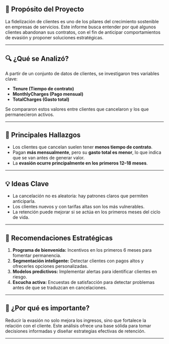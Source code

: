 

## 🎯 Propósito del Proyecto

La fidelización de clientes es uno de los pilares del crecimiento sostenible en empresas de servicios. Este informe busca entender por qué algunos clientes abandonan sus contratos, con el fin de anticipar comportamientos de evasión y proponer soluciones estratégicas.

---

## 🔍 ¿Qué se Analizó?

A partir de un conjunto de datos de clientes, se investigaron tres variables clave:

- **Tenure (Tiempo de contrato)**
- **MonthlyCharges (Pago mensual)**
- **TotalCharges (Gasto total)**

Se compararon estos valores entre clientes que cancelaron y los que permanecieron activos.

---

## 📌 Principales Hallazgos

- Los clientes que cancelan suelen tener **menos tiempo de contrato**.
- Pagan **más mensualmente**, pero su **gasto total es menor**, lo que indica que se van antes de generar valor.
- La **evasión ocurre principalmente en los primeros 12–18 meses**.

---

## 💡 Ideas Clave

- La cancelación no es aleatoria: hay patrones claros que permiten anticiparla.
- Los clientes nuevos y con tarifas altas son los más vulnerables.
- La retención puede mejorar si se actúa en los primeros meses del ciclo de vida.

---

## 🧭 Recomendaciones Estratégicas

1. **Programa de bienvenida:** Incentivos en los primeros 6 meses para fomentar permanencia.
2. **Segmentación inteligente:** Detectar clientes con pagos altos y ofrecerles opciones personalizadas.
3. **Modelos predictivos:** Implementar alertas para identificar clientes en riesgo.
4. **Escucha activa:** Encuestas de satisfacción para detectar problemas antes de que se traduzcan en cancelaciones.

---

## 📣 ¿Por qué es importante?

Reducir la evasión no solo mejora los ingresos, sino que fortalece la relación con el cliente. Este análisis ofrece una base sólida para tomar decisiones informadas y diseñar estrategias efectivas de retención.

---


